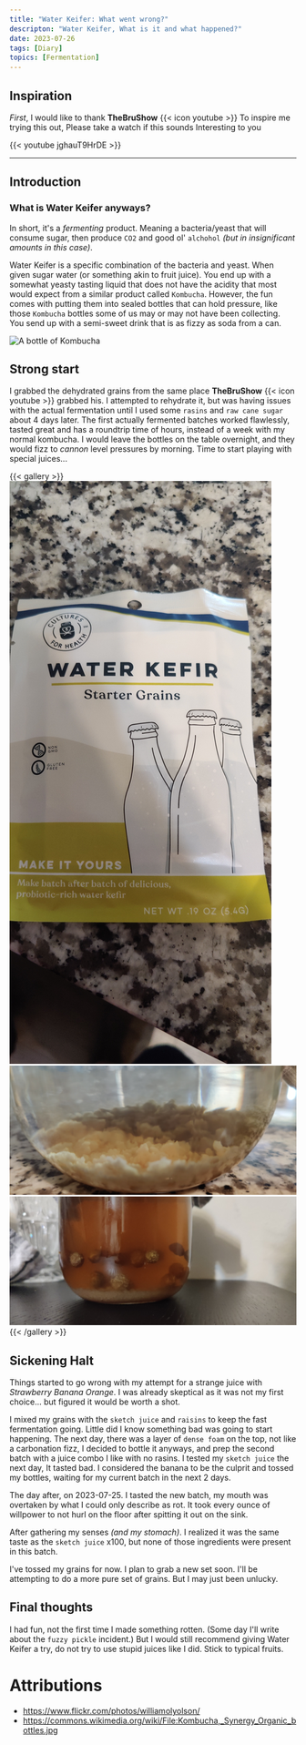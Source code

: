 ```yaml
---
title: "Water Keifer: What went wrong?"
descripton: "Water Keifer, What is it and what happened?"
date: 2023-07-26
tags: [Diary]
topics: [Fermentation]
---
```

## Inspiration
_First_, I would like to thank  **TheBruShow** {{< icon youtube >}} To inspire me trying this out, Please take a watch if this sounds Interesting to you

{{< youtube jghauT9HrDE >}}

---

## Introduction

### What is Water Keifer anyways?

In short, it's a _fermenting_ product. Meaning a bacteria/yeast that will consume sugar, then produce `CO2` and good ol' `alchohol` _(but in insignificant amounts in this case)_.

Water Keifer is a specific combination of the bacteria and yeast. When given sugar water (or something akin to fruit juice). You end up with a somewhat yeasty tasting liquid that does not have the acidity that most would expect from a similar product called `Kombucha`. However, the fun comes with putting them into sealed bottles that can hold pressure, like those `Kombucha` bottles some of us may or may not have been collecting. You send up with a semi-sweet drink that is as fizzy as soda from a can.

![A bottle of Kombucha](https://upload.wikimedia.org/wikipedia/commons/0/06/Kombucha%2C_Synergy_Organic_bottles.jpg) 

## Strong start

I grabbed the dehydrated grains from the same place **TheBruShow** {{< icon youtube >}} grabbed his.
I attempted to rehydrate it, but was having issues with the actual fermentation until I used some `rasins` and `raw cane sugar` about 4 days later.
The first actually fermented batches worked flawlessly, tasted great and has a roundtrip time of hours, instead of a week with my normal kombucha. I would leave the bottles on the table overnight, and they would fizz to *cannon* level pressures by morning. Time to start playing with special juices...


{{< gallery >}}
  <img src="keiferpackage.jpg" class="grid-w30" />
  <img src="keiferinjar.jpg" class="grid-w70" />
  <img src="raisinsinkeifer.jpg" class="grid-w70" />
{{< /gallery >}}


## Sickening Halt

Things started to go wrong with my attempt for a strange juice with *Strawberry Banana Orange*. I was already skeptical as it was not my first choice... but figured it would be worth a shot.


I mixed my grains with the `sketch juice` and `raisins` to keep the fast fermentation going. Little did I know something bad was going to start happening.
The next day, there was a layer of `dense foam` on the top, not like a carbonation fizz, I decided to bottle it anyways, and prep the second batch with a juice combo I like with no rasins.
I tested my `sketch juice` the next day, It tasted bad. I considered the banana to be the culprit and tossed my bottles, waiting for my current batch in the next 2 days.


The day after, on 2023-07-25. I tasted the new batch, my mouth was overtaken by what I could only describe as rot. It took every ounce of willpower to not hurl on the floor after spitting it out on the sink.

After gathering my senses _(and my stomach)_. I realized it was the same taste as the `sketch juice` x100, but none of those ingredients were present in this batch.

I've tossed my grains for now. I plan to grab a new set soon. I'll be attempting to do a more pure set of grains. But I may just been unlucky.

## Final thoughts

I had fun, not the first time I made something rotten. (Some day I'll write about the `fuzzy pickle` incident.) But I would still recommend giving Water Keifer a try, do not try to use stupid juices like I did. Stick to typical fruits.

# Attributions
- https://www.flickr.com/photos/williamolyolson/
- https://commons.wikimedia.org/wiki/File:Kombucha,_Synergy_Organic_bottles.jpg
